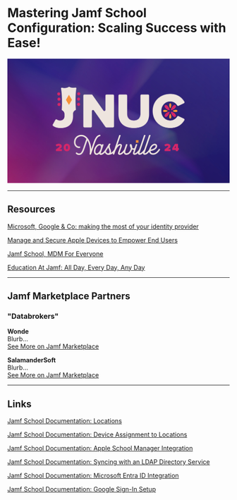 # Mastering Jamf School Configuration: Scaling Success with Ease!

<p align="center">
<img src="https://github.com/cantscript/JNUC2024/blob/main/Images/JNUC%202024%20Logo.png" width="512"/>
</p>

---

## Resources


[Microsoft, Google & Co: making the most of your identity provider](https://www.youtube.com/watch?v=bTAenuVf9Ng&list=PLlxHm_Px-Ie34WQu_hsfQubqBmjJUQBng&index=7)


[Manage and Secure Apple Devices to Empower End Users](https://www.youtube.com/watch?v=sS2xaKGsyzw&t=18s)


[Jamf School, MDM For Everyone](https://www.youtube.com/watch?v=SMyVUpdBHeI&t=15s)


[Education At Jamf: All Day, Every Day, Any Day](https://www.youtube.com/watch?v=yidxQuC-4S8)

---

## Jamf Marketplace Partners

### "Databrokers"

**Wonde** <br>
Blurb... <br>
[See More on Jamf Marketplace](https://marketplace.jamf.com/details/wonde-data-sync)


**SalamanderSoft** <br>
Blurb...<br>
[See More on Jamf Marketplace](https://marketplace.jamf.com/details/salamander-integration-suite)

---

## Links

[Jamf School Documentation: Locations](https://learn.jamf.com/en-US/bundle/jamf-school-documentation/page/Locations.html)

[Jamf School Documentation: Device Assignment to Locations](https://learn.jamf.com/en-US/bundle/jamf-school-documentation/page/Device_Assignment_to_Locations.html)

[Jamf School Documentation: Apple School Manager Integration](https://learn.jamf.com/en-US/bundle/jamf-school-documentation/page/Apple_School_Manager_Integration.html#concept-6006)


[Jamf School Documentation: Syncing with an LDAP Directory Service](https://learn.jamf.com/en-US/bundle/jamf-school-documentation/page/Syncing_with_an_LDAP_Directory_Service.html)

[Jamf School Documentation: Microsoft Entra ID Integration](https://learn.jamf.com/en-US/bundle/jamf-school-documentation/page/Microsoft_Azure_Integration.html#ID-0000cc19)

[Jamf School Documentation: Google Sign-In Setup](https://learn.jamf.com/en-US/bundle/jamf-school-documentation/page/Google_Sign-In_Setup.html#ID-0000ce70)
